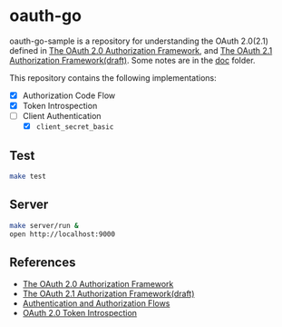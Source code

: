 # oauth-go
oauth-go-sample is a repository for understanding the OAuth 2.0(2.1) defined in [The OAuth 2.0 Authorization Framework](https://datatracker.ietf.org/doc/html/rfc6749), and [The OAuth 2.1 Authorization Framework(draft)](https://datatracker.ietf.org/doc/html/draft-ietf-oauth-v2-1-09). Some notes are in the [doc](https://github.com/task4233/oauth-go/tree/v2/doc) folder.

This repository contains the following implementations:
- [x] Authorization Code Flow
- [x] Token Introspection
- [ ] Client Authentication
  - [x] `client_secret_basic`

## Test

```bash
make test
```

## Server

```bash
make server/run &
open http://localhost:9000
```

## References
- [The OAuth 2.0 Authorization Framework](https://datatracker.ietf.org/doc/html/rfc6749)
- [The OAuth 2.1 Authorization Framework(draft)](https://datatracker.ietf.org/doc/html/draft-ietf-oauth-v2-1-09)
- [Authentication and Authorization Flows](https://auth0.com/docs/get-started/authentication-and-authorization-flow)
- [OAuth 2.0 Token Introspection](https://datatracker.ietf.org/doc/html/rfc7662)
